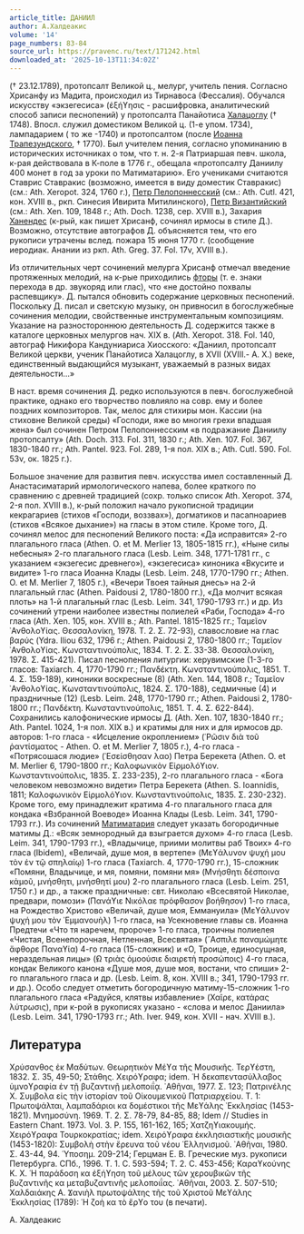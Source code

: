 ```yaml
---
article_title: ДАНИИЛ
author: А.Халдеакис
volume: '14'
page_numbers: 83-84
source_url: https://pravenc.ru/text/171242.html
downloaded_at: '2025-10-13T11:34:02Z'
---
```


(† 23.12.1789), протопсалт Великой ц., мелург, учитель пения. Согласно Хрисанфу из Мадита, происходил из Тирнавоса (Фессалия). Обучался искусству «экзегесиса» (ἐξήϒησις - расшифровка, аналитический способ записи песнопений) у протопсалта Панайотиса [Халацоглу](https://pravenc.ru/text/Халацоглу.html) († 1748). Впосл. служил доместиком Великой ц. (1-е упом. 1734), лампадарием ( то же -1740) и протопсалтом (после [Иоанна Трапезундского](<https://pravenc.ru/text/Иоанна Трапезундского.html>), † 1770). Был учителем пения, согласно упоминанию в исторических источниках о том, что т. н. 2-я Патриаршая певч. школа, к-рая действовала в К-поле в 1776 г., обещала «протопсалту Даниилу 400 монет в год за уроки по Матиматарию». Его учениками считаются Ставрис Ставракис (возможно, имеется в виду доместик Ставракис) (см.: Ath. Xeropot. 324, 1760 г.), [Петр Пелопоннесский](<https://pravenc.ru/text/Петр Пелопоннесский.html>) (см.: Ath. Cutl. 421, кон. XVIII в., ркп. Синесия Ивирита Митилинского), [Петр Византийский](<https://pravenc.ru/text/Петр Византийский.html>) (см.: Ath. Xen. 109, 1848 г.; Ath. Doch. 1238, сер. XVIII в.), Захария [Ханендес](https://pravenc.ru/text/Ханендес.html) (к-рый, как пишет Хрисанф, сочинял ирмосы в стиле Д.). Возможно, отсутствие автографов Д. объясняется тем, что его рукописи утрачены вслед. пожара 15 июня 1770 г. (сообщение иеродиак. Анании из ркп. Ath. Greg. 37. Fol. 17v, XVIII в.).

Из отличительных черт сочинений мелурга Хрисанф отмечал введение протяженных мелодий, на к-рые приходились [фторы](https://pravenc.ru/text/фторы.html) (т. е. знаки перехода в др. звукоряд или глас), что «не достойно похвалы распевщику». Д. пытался обновить содержание церковных песнопений. Поскольку Д. писал и светскую музыку, он привносил в богослужебные сочинения мелодии, свойственные инструментальным композициям. Указание на разностороннюю деятельность Д. содержится также в каталоге церковных мелургов нач. XIX в. (Ath. Xeropot. 318. Fol. 140, автограф Никифора Кандуниариса Хиосского: «Даниил, протопсалт Великой церкви, ученик Панайотиса Халацоглу, в XVII (XVIII.- А. Х.) веке, единственный выдающийся музыкант, уважаемый в разных видах деятельности...»

В наст. время сочинения Д. редко используются в певч. богослужебной практике, однако его творчество повлияло на совр. ему и более поздних композиторов. Так, мелос для стихиры мон. Кассии (на стиховне Великой среды) «Господи, яже во многия грехи впадшая жена» был сочинен Петром Пелопоннесским «в подражание Даниилу протопсалту» (Ath. Doch. 313. Fol. 311, 1830 г.; Ath. Xen. 107. Fol. 367, 1830-1840 гг.; Ath. Pantel. 923. Fol. 289, 1-я пол. XIX в.; Ath. Cutl. 590. Fol. 53v, ок. 1825 г.).

Большое значение для развития певч. искусства имел составленный Д. Анастасиматарий ирмологического напева, более краткого по сравнению с древней традицией (сохр. только список Ath. Xeropot. 374, 2-я пол. XVIII в.), к-рый положил начало рукописной традиции кекрагариев (стихов «Господи, воззвах»), догматиков и пасапноариев (стихов «Всякое дыхание») на гласы в этом стиле. Кроме того, Д. сочинял мелос для песнопений Великого поста: «Да исправится» 2-го плагального гласа (Athen. O. et М. Merlier 13, 1805-1815 гг.), «Ныне силы небесныя» 2-го плагального гласа (Lesb. Leim. 348, 1771-1781 гг., с указанием «экзегесис древнего»), «экзегесиса» киноника «Вкусите и видите» 1-го гласа Иоанна Клады (Lesb. Leim. 248, 1770-1790 гг.; Athen. O. et М. Merlier 7, 1805 г.), «Вечери Твоея тайныя днесь» на 2-й плагальный глас (Athen. Paidousi 2, 1780-1800 гг.), «Да молчит всякая плоть» на 1-й плагальный глас (Lesb. Leim. 341, 1790-1793 гг.) и др. Из сочинений утрени наиболее известны полиелей «Раби, Господа» 4-го гласа (Ath. Xen. 105, кон. XVIII в.; Ath. Pantel. 1815-1825 гг.; Ταμεῖον ᾿Ανθολοϒίας. Θεσσαλονίκη, 1978. Τ. 2. Σ. 72-93), славословие на глас βαρύς (Ydra. Iliou 632, 1796 г.; Athen. Paidousi 2, 1780-1800 гг.; Ταμεῖον ᾿Ανθολοϒίας. Κωνσταντινούπολις, 1834. Τ. 2. Σ. 33-38. Θεσσαλονίκη, 1978. Σ. 415-421). Писал песнопения литургии: херувимские (1-3-го гласов: Taxiarch. 4, 1770-1790 гг.; Πανδέκτη. Κωνσταντινούπολις, 1851. Τ. 4. Σ. 159-189), киноники воскресные (8) (Ath. Xen. 144, 1808 г.; Ταμεῖον ᾿Ανθολοϒίας. Κωνσταντινούπολις, 1824. Σ. 170-188), седмичные (4) и праздничные (12) (Lesb. Leim. 248, 1770-1790 гг.; Athen. Paidousi 2, 1780-1800 гг.; Πανδέκτη. Κωνσταντινούπολις, 1851. Τ. 4. Σ. 622-844). Сохранились калофонические ирмосы Д. (Ath. Xen. 107, 1830-1840 гг.; Ath. Pantel. 1024, 1-я пол. XIX в.) и кратимы для них и для ирмосов др. авторов: 1-го гласа - «Исцеление окроплением» (῾Ρῶσιν διὰ τοῦ ῥαντίσματος - Athen. O. et М. Merlier 7, 1805 г.), 4-го гласа - «Потрясошася людие» (᾿Εσείσθησαν λαο) Петра Берекета (Athen. O. et М. Merlier 6, 1790-1800 гг.; Καλοφωνικὸν Εἱρμολόϒιον. Κωνσταντινούπολις, 1835. Σ. 233-235), 2-го плагального гласа - «Бога человеком невозможно видети» Петра Берекета (Athen. S. Ioannidis, 1811; Καλοφωνικὸν Εἱρμολόϒιον. Κωνσταντινούπολις, 1835. Σ. 230-232). Кроме того, ему принадлежит кратима 4-го плагального гласа для кондака «Взбранной Воеводе» Иоанна Клады (Lesb. Leim. 341, 1790-1793 гг.). Из сочинений [Матиматария](https://pravenc.ru/text/Матиматария.html) следует указать богородичные матимы Д.: «Всяк земнородный да взыграется духом» 4-го гласа (Lesb. Leim. 341, 1790-1793 гг.), «Владычице, приими молитвы раб Твоих» 4-го гласа (Ibidem), «Величай, душе моя, в вертепе» (Μεϒάλυνον ψυχή μου τὸν ἐν τῷ σπηλαίῳ) 1-го гласа (Taxiarch. 4, 1770-1790 гг.), 15-сложник «Помяни, Владычице, и мя, помяни, помяни мя» (Μνήσθητι δέσποινα κἀμοῦ, μνήσθητι, μνήσθητί μου) 2-го плагального гласа (Lesb. Leim. 251, 1750 г.) и др., а также праздничные: свт. Николаю «Всесвятой Николае, предвари, помози» (Πανάϒιε Νικόλαε πρόφθασον βοήθησον) 1-го гласа, на Рождество Христово «Величай, душе моя, Еммануила» (Μεϒάλυνον ψυχή μου τὸν ᾿Εμμανουὴλ) 1-го гласа, на Усекновение главы св. Иоанна Предтечи «Что тя наречем, пророче» 1-го гласа, троичны полиелея «Чистая, Всенепорочная, Нетленная, Всесвятая» (῎Ασπιλε παναμώμητε ἄφθορε Παναϒία) 4-го гласа (15-сложник) и «О, Троице, единосущная, нераздельная лицы» (̓Ω τριὰς ὁμοούσιε διαιρετὴ προσώποις) 4-го гласа, кондак Великого канона «Душе моя, душе моя, востани, что спиши» 2-го плагального гласа и др. (Lesb. Leim. 8, кон. XVIII в.; 341, 1790-1793 гг. и др.). Особо следует отметить богородичную матиму-15-сложник 1-го плагального гласа «Радуйся, клятвы избавление» (Χαῖρε, κατάρας λύτρωσις), при к-рой в рукописях указано - «слова и мелос Даниила» (Lesb. Leim. 341, 1790-1793 гг.; Ath. Iver. 949, кон. XVII - нач. XVIII в.).

## Литература

Χρύσανθος ἐκ Μαδύτων. Θεωρητικὸν Μέϒα τῆς Μουσικῆς. Τερϒέστη, 
1832. Σ. 35, 49-50; Στάθης. Χειρόϒραφα; idem. ῾Η δεκαπεντασύλλαβος ὑμνοϒραφία ἐν τῇ βυζαντινῇ μελοποιΐᾳ. ᾿Αθῆναι, 1977. Σ. 123; Πατρινέλης Χ. Συμβολα εἰς τὴν ἱστορίαν τοῦ Οἰκουμενικοῦ Πατριαρχείου. Τ. 1: Πρωτοψάλται, λαμπαδάριοι κα δομέστικοι τῆς Μεϒάλης ᾿Εκκλησίας (1453-1821). Μνημοσύνη. 1969. Τ. 2. Σ. 78-79, 84-85, 88; Idem // Studies in Eastern Chant. 1973. Vol. 3. P. 155, 161-162, 165; Χατζηϒιακουμής. Χειρόϒραφα Τουρκοκρατίας; idem. Χειρόϒραφα ἐκκλησιαστικῆς μουσικῆς (1453-1820): Συμβολὴ στὴν ἔρευνα τοῦ νέου ῾Ελληνισμοῦ. ᾿Αθῆναι, 1980. Σ. 43-44, 94. ῾Υποσημ. 209-214; Герцман Е. В. Греческие муз. рукописи Петербурга. СПб., 1996. Т. 1. С. 593-594; Т. 2. С. 453-456; Καραϒκούνης Κ. Χ. ῾Η παράδοση κα ἐξήϒηση τοῦ μέλους τῶν χερουβικῶν τῆς βυζαντινῆς κα μεταβυζαντινῆς μελοποιΐας. ᾿Αθῆναι, 2003. Σ. 507-510; Χαλδαιάκης Α. Ϫανιὴλ πρωτοψάλτης τῆς τοῦ Χριστοῦ Μεϒάλης ᾿Εκκλησίας (1789): ῾Η ζοὴ κα τὸ ἔρϒο του (в печати).

А.  Халдеакис
